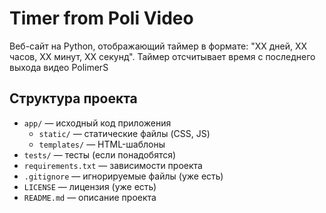 # Timer from Poli Video

Веб-сайт на Python, отображающий таймер в формате: "XX дней, XX часов, XX минут, XX секунд". Таймер отсчитывает время с последнего выхода видео PolimerS

## Структура проекта

- `app/` — исходный код приложения
  - `static/` — статические файлы (CSS, JS)
  - `templates/` — HTML-шаблоны
- `tests/` — тесты (если понадобятся)
- `requirements.txt` — зависимости проекта
- `.gitignore` — игнорируемые файлы (уже есть)
- `LICENSE` — лицензия (уже есть)
- `README.md` — описание проекта 